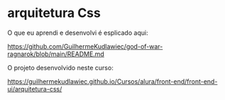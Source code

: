 # arquitetura Css

O que eu aprendi e desenvolvi é esplicado aqui:

https://github.com/GuilhermeKudlawiec/god-of-war-ragnarok/blob/main/README.md

O projeto desenvolvido neste curso:

https://guilhermekudlawiec.github.io/Cursos/alura/front-end/front-end-ui/arquitetura-css/